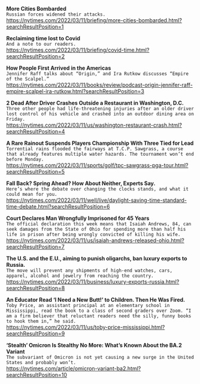 **More Cities Bombarded**\
`Russian forces widened their attacks.`\
https://nytimes.com/2022/03/11/briefing/more-cities-bombarded.html?searchResultPosition=1

**Reclaiming time lost to Covid**\
`And a note to our readers.`\
https://nytimes.com/2022/03/11/briefing/covid-time.html?searchResultPosition=2

**How People First Arrived in the Americas**\
`Jennifer Raff talks about “Origin,” and Ira Rutkow discusses “Empire of the Scalpel.”`\
https://nytimes.com/2022/03/11/books/review/podcast-origin-jennifer-raff-empire-scalpel-ira-rutkow.html?searchResultPosition=3

**2 Dead After Driver Crashes Outside a Restaurant in Washington, D.C.**\
`Three other people had life-threatening injuries after an older driver lost control of his vehicle and crashed into an outdoor dining area on Friday.`\
https://nytimes.com/2022/03/11/us/washington-restaurant-crash.html?searchResultPosition=4

**A Rare Rainout Suspends Players Championship With Three Tied for Lead**\
`Torrential rains flooded the fairways at T.C.P. Sawgrass, a course that already features multiple water hazards. The tournament won’t end before Monday.`\
https://nytimes.com/2022/03/11/sports/golf/tpc-sawgrass-pga-tour.html?searchResultPosition=5

**Fall Back? Spring Ahead? How About Neither, Experts Say.**\
`Here’s where the debate over changing the clocks stands, and what it could mean for you.`\
https://nytimes.com/2022/03/11/well/live/daylight-saving-time-standard-time-debate.html?searchResultPosition=6

**Court Declares Man Wrongfully Imprisoned for 45 Years**\
`The official declaration this week means that Isaiah Andrews, 84, can seek damages from the State of Ohio for spending more than half his life in prison after being wrongly convicted of killing his wife.`\
https://nytimes.com/2022/03/11/us/isaiah-andrews-released-ohio.html?searchResultPosition=7

**The U.S. and the E.U., aiming to punish oligarchs, ban luxury exports to Russia.**\
`The move will prevent any shipments of high-end watches, cars, apparel, alcohol and jewelry from reaching the country.`\
https://nytimes.com/2022/03/11/business/luxury-exports-russia.html?searchResultPosition=8

**An Educator Read ‘I Need a New Butt!’ to Children. Then He Was Fired.**\
`Toby Price, an assistant principal at an elementary school in Mississippi, read the book to a class of second graders over Zoom. “I am a firm believer that reluctant readers need the silly, funny books to hook them in,” he said.`\
https://nytimes.com/2022/03/11/us/toby-price-mississippi.html?searchResultPosition=9

**‘Stealth’ Omicron Is Stealthy No More: What’s Known About the BA.2 Variant**\
`The subvariant of Omicron is not yet causing a new surge in the United States and probably won’t.`\
https://nytimes.com/article/omicron-variant-ba2.html?searchResultPosition=10

